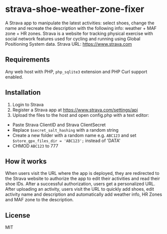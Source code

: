 # strava-shoe-weather-zone-fixer

A Strava app to manipulate the latest activities: select shoes, change the name and recreate the description with the following info: weather + MAF zone + HR zones. Strava is a website for tracking physical exercise with social network features used for cycling and running using Global Positioning System data. Strava URL: https://www.strava.com

## Requirements

Any web host with PHP, `php_sqlite3` extension and PHP Curl support enabled.

## Installation

1. Login to Strava
2. Register a Strava app at https://www.strava.com/settings/api
3. Upload the files to the host and open config.php with a text editor:
  - Paste Strava ClientID and Strava ClientSecret
  - Replace `$secret_salt_hashing` with a random string
  - Create a new folder with a random name e.g. `ABC123` and set `$store_gpx_files_dir = 'ABC123';` instead of 'DATA'
  - CHMOD `ABC123` to 777

## How it works

When users visit the URL where the app is deployed, they are redirected to the Strava website to authorize the app to edit their activities and read their shoe IDs. After a successful authorization, users get a personalized URL. After uploading an activity, users visit the URL to quickly add shoes, edit activity name and description and automatically add weather info, HR Zones and MAF zone to the description.

## License
MIT
